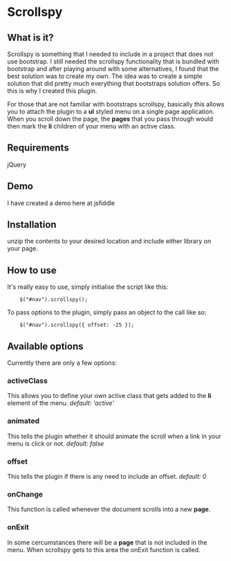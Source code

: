 # Scrollspy

## What is it?

Scrollspy is something that I needed to include in a project that does not use bootstrap.
I still needed the scrollspy functionality that is bundled with bootstrap and after playing around with some alternatives, I found that the best solution was to create my own.
The idea was to create a simple solution that did pretty much everything that bootstraps solution offers.
So this is why I created this plugin.

For those that are not familiar with bootstraps scrollspy, basically this allows you to attach the plugin to a **ul** styled menu on a single page application. When you scroll down the page, the **pages** that you pass through would then mark the **li** children of your menu with an active class.

## Requirements

jQuery

## Demo

I have created a demo here at jsfiddle

## Installation

unzip the contents to your desired location and include either library on your page.

## How to use

It's really easy to use, simply initialise the script like this:

```
    $("#nav").scrollspy();
```

To pass options to the plugin, simply pass an object to the call like so:

```
    $("#nav").scrollspy({ offset: -25 });
```

## Available options

Currently there are only a few options:

### activeClass

This allows you to define your own active class that gets added to the **li** element of the menu.
*default: 'active'*

### animated

This tells the plugin whether it should animate the scroll when a link in your menu is click or not.
*default: false*

### offset

This tells the plugin if there is any need to include an offset.
*default: 0*

### onChange

This function is called whenever the document scrolls into a new **page**.

### onExit

In some cercumstances there will be a **page** that is not included in the menu. When scrollspy gets to this area the onExit function is called.


